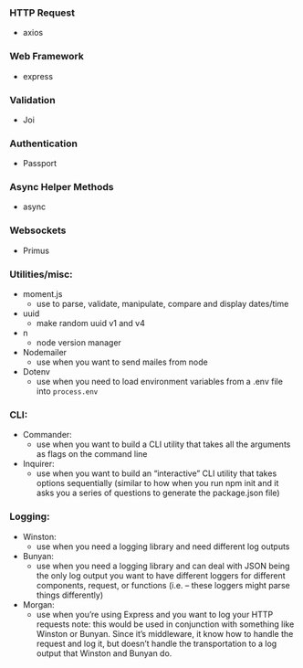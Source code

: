 ### HTTP Request

* axios

### Web Framework

* express

### Validation

* Joi

### Authentication

* Passport

### Async Helper Methods

* async

### Websockets

* Primus

### Utilities/misc:

* moment.js
  * use to parse, validate, manipulate, compare and display dates/time
* uuid
  * make random uuid v1 and v4
* n
  * node version manager
* Nodemailer
  * use when you want to send mailes from node
* Dotenv
  * use when you need to load environment variables from a .env file into `process.env`
  
### CLI:

* Commander:
  * use when you want to build a CLI utility that takes all the arguments as flags on the command line
* Inquirer:
  * use when you want to build an “interactive” CLI utility that takes options sequentially (similar to how when you run npm init and it asks you a series of questions to generate the package.json file)
  
  
### Logging:

* Winston:
  * use when you need a logging library and need different log outputs
* Bunyan:
  * use when you need a logging library and can deal with JSON being the only log output you want to have different loggers for different components, request, or functions (i.e. – these loggers might parse things differently)
* Morgan:
  * use when you’re using Express and you want to log your HTTP requests
note: this would be used in conjunction with something like Winston or Bunyan. Since it’s middleware, it know how to handle the request and log it, but doesn’t handle the transportation to a log output that Winston and Bunyan do.
